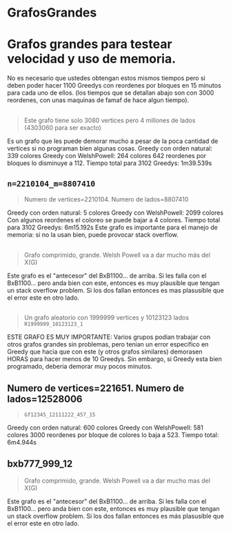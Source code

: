 # GrafosGrandes

# Grafos grandes para testear velocidad y uso de memoria.
No es necesario que ustedes obtengan estos mismos tiempos pero si deben poder hacer 1100 Greedys con reordenes por bloques en 15 minutos para cada uno de ellos. (los tiempos que se detallan abajo son con 3000 reordenes, con unas maquinas de famaf de hace algun tiempo).

## 

> Este grafo tiene solo 3080 vertices pero 4 millones de lados (4303060 para ser exacto)

Es un grafo que les puede demorar mucho a pesar de la poca cantidad de vertices si no programan bien algunas cosas.
Greedy con orden natural: 339 colores
Greedy con WelshPowell: 264 colores
642 reordenes por bloques lo disminuye a 112.
Tiempo total para 3102 Greedys: 1m39.539s

## `n=2210104_m=8807410`

> Numero de vertices=2210104. Numero de lados=8807410

Greedy con orden natural: 5 colores
Greedy con WelshPowell: 2099 colores
Con algunos reordenes el coloreo se puede bajar a 4 colores.
Tiempo total para 3102 Greedys: 6m15.192s
Este grafo es importante para el manejo de memoria: si no la usan bien, puede provocar stack overflow.

## 

> Grafo comprimido, grande. Welsh Powell va a dar mucho más del X(G)

Este grafo es el "antecesor" del BxB1100... de arriba. Si les falla con el BxB1100... pero anda bien con este, entonces es muy plausible que tengan un stack overflow problem. Si los dos fallan entonces es mas plasusible que el error este en otro lado.

##

> Un grafo aleatorio con 1999999 vertices y 10123123 lados
> `R1999999_10123123_1`

ESTE GRAFO ES MUY IMPORTANTE:
Varios grupos podian trabajar con otros grafos grandes sin problemas, pero tenian un error especifico en Greedy que hacia que con este (y otros grafos similares) demorasen HORAS para hacer menos de 10 Greedys.
Sin embargo, si Greedy esta bien programado, deberia demorar muy pocos minutos.

## Numero de vertices=221651. Numero de lados=12528006

> `Gf12345_12111222_457_15`

Greedy con orden natural: 600 colores
Greedy con WelshPowell: 581 colores
3000 reordenes por bloque de colores lo baja a 523.
Tiempo total: 6m4.944s

## 

## bxb777_999_12

> Grafo comprimido, grande. Welsh Powell va a dar mucho mas del X(G)

Este grafo es el "antecesor" del BxB1100... de arriba. Si les falla con el BxB1100... pero anda bien con este, entonces es muy plausible que tengan un stack overflow problem. Si los dos fallan entonces es más plasusible que el error este en otro lado.

## 